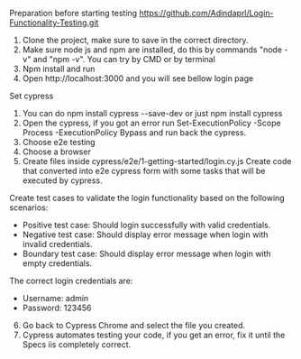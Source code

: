 Preparation before starting testing 
https://github.com/Adindaprl/Login-Functionality-Testing.git
1. Clone the project, make sure to save in the correct directory.
2. Make sure node js and npm are installed, do this by commands "node -v" and "npm -v". You can try by CMD or by terminal
3. Npm install and run
4. Open http://localhost:3000 and you will see bellow login page
   
Set cypress 

1. You can do npm install cypress --save-dev or just npm install cypress
2. Open the cypress, if you got an error run Set-ExecutionPolicy -Scope Process -ExecutionPolicy Bypass and run back  the cypress.
3. Choose e2e testing
4. Choose a browser
5. Create files inside cypress/e2e/1-getting-started/login.cy.js
Create code that converted into e2e cypress form with some tasks that will be executed by cypress.

Create test cases to validate the login functionality based on the following scenarios:
   - Positive test case: Should login successfully with valid credentials.
   - Negative test case: Should display error message when login with invalid credentials.
   - Boundary test case: Should display error message when login with empty credentials.

  The correct login credentials are:
   - Username: admin
   - Password: 123456

6. Go back to Cypress Chrome and select the file you created.
7. Cypress automates testing your code, if you get an error, fix it until the Specs iis completely correct.

